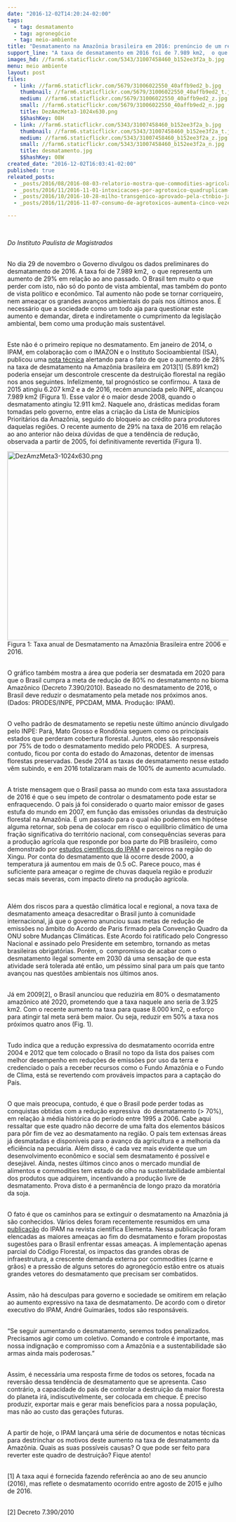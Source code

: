 ```yaml
---
date: "2016-12-02T14:20:24-02:00"
tags:
  - tag: desmatamento
  - tag: agronegócio
  - tag: meio-ambiente
title: "Desmatamento na Amazônia brasileira em 2016: prenúncio de um retrocesso?"
support_line: "A taxa de desmatamento em 2016 foi de 7.989 km2,  o que representa um aumento de 29% em relação ao ano passado"
images_hd: //farm6.staticflickr.com/5343/31007458460_b152ee3f2a_b.jpg
menu: meio ambiente
layout: post
files:
  - link: //farm6.staticflickr.com/5679/31006022550_40affb9ed2_b.jpg
    thumbnail: //farm6.staticflickr.com/5679/31006022550_40affb9ed2_t.jpg
    medium: //farm6.staticflickr.com/5679/31006022550_40affb9ed2_z.jpg
    small: //farm6.staticflickr.com/5679/31006022550_40affb9ed2_n.jpg
    title: DezAmzMeta3-1024x630.png
    $$hashKey: 08H
  - link: //farm6.staticflickr.com/5343/31007458460_b152ee3f2a_b.jpg
    thumbnail: //farm6.staticflickr.com/5343/31007458460_b152ee3f2a_t.jpg
    medium: //farm6.staticflickr.com/5343/31007458460_b152ee3f2a_z.jpg
    small: //farm6.staticflickr.com/5343/31007458460_b152ee3f2a_n.jpg
    title: desmatamento.jpg
    $$hashKey: 08W
created_date: "2016-12-02T16:03:41-02:00"
published: true
releated_posts:
  - _posts/2016/08/2016-08-03-relatorio-mostra-que-commodities-agricolas-sao-responsaveis-por-mais-de-um-terco-do-desmatamento-tropical-ao-ano.md
  - _posts/2016/11/2016-11-01-intoxicacoes-por-agrotoxico-quadruplicam-no-sudeste.md
  - _posts/2016/10/2016-10-28-milho-transgenico-aprovado-pela-ctnbio-jamais-foi-testado-em-condicoes-brasileiras.md
  - _posts/2016/11/2016-11-07-consumo-de-agrotoxicos-aumenta-cinco-vezes-no-distrito-federal.md

---
```

<p>&nbsp;</p>

<p><em>Do&nbsp;Instituto Paulista de Magistrados&nbsp;</em></p>

<p><br />
No dia 29 de novembro o Governo divulgou os dados preliminares do desmatamento de 2016. A taxa foi de 7.989 km2, &nbsp;o que representa um aumento de 29% em rela&ccedil;&atilde;o ao ano passado. O Brasil tem muito o que perder com isto, n&atilde;o s&oacute; do ponto de vista ambiental, mas tamb&eacute;m do ponto de vista pol&iacute;tico e econ&ocirc;mico. Tal aumento n&atilde;o pode se tornar corriqueiro, nem amea&ccedil;ar os grandes avan&ccedil;os ambientais do pa&iacute;s nos &uacute;ltimos anos. &Eacute; necess&aacute;rio que a sociedade como um todo aja para questionar este aumento e demandar, direta e indiretamente o cumprimento da legisla&ccedil;&atilde;o ambiental, bem como uma produ&ccedil;&atilde;o mais sustent&aacute;vel.</p>

<p><br />
Este n&atilde;o &eacute; o primeiro repique no desmatamento. Em janeiro de 2014, o IPAM, em colabora&ccedil;&atilde;o com o IMAZON e o Instituto Socioambiental (ISA), publicou uma <a href="http://ipam.org.br/wp-content/uploads/2016/08/aumento_no_desmatamento_na_amaz%C3%B4nia_em_2.pdf">nota t&eacute;cnica</a> alertando para o fato de que o aumento de 28% na taxa de desmatamento na Amaz&ocirc;nia brasileira em 2013[1] (5.891 km2) poderia ensejar um descontrole crescente da destrui&ccedil;&atilde;o florestal na regi&atilde;o nos anos seguintes. Infelizmente, tal progn&oacute;stico se confirmou. A taxa de 2015 atingiu 6.207 km2 e a de 2016, rec&eacute;m anunciada pelo INPE, alcan&ccedil;ou 7.989 km2 (Figura 1). Esse valor &eacute; o maior desde 2008, quando o desmatamento atingiu 12.911 km2. Naquele ano, dr&aacute;sticas medidas foram tomadas pelo governo, entre elas a cria&ccedil;&atilde;o da Lista de Munic&iacute;pios Priorit&aacute;rios da Amaz&ocirc;nia, seguido do bloqueio ao cr&eacute;dito para produtores daquelas regi&otilde;es. O recente aumento de 29% na taxa de 2016 em rela&ccedil;&atilde;o ao ano anterior n&atilde;o deixa d&uacute;vidas de que a tend&ecirc;ncia de redu&ccedil;&atilde;o, observada a partir de 2005, foi definitivamente revertida (Figura 1).</p>

<p><img alt="DezAmzMeta3-1024x630.png" height="431" src="//farm6.staticflickr.com/5679/31006022550_40affb9ed2_b.jpg" width="700" /><br />
Figura 1: Taxa anual de Desmatamento na Amaz&ocirc;nia Brasileira entre 2006 e 2016.</p>

<p><br />
O gr&aacute;fico tamb&eacute;m mostra a &aacute;rea que poderia ser desmatada em 2020 para que o Brasil cumpra a meta de redu&ccedil;&atilde;o de 80% no desmatamento no bioma Amaz&ocirc;nico (Decreto 7.390/2010). Baseado no desmatamento de 2016, o Brasil deve reduzir o desmatamento pela metade nos pr&oacute;ximos anos. (Dados: PRODES/INPE, PPCDAM, MMA. Produ&ccedil;&atilde;o: IPAM).</p>

<p><br />
O velho padr&atilde;o de desmatamento se repetiu neste &uacute;ltimo an&uacute;ncio divulgado pelo INPE: Par&aacute;, Mato Grosso e Rond&ocirc;nia seguem como os principais estados que perderam cobertura florestal. Juntos, eles s&atilde;o respons&aacute;veis por 75% de todo o desmatamento medido pelo PRODES. &nbsp;A surpresa, contudo, ficou por conta do estado do Amazonas, detentor de imensas florestas preservadas. Desde 2014 as taxas de desmatamento nesse estado v&ecirc;m subindo, e em 2016 totalizaram mais de 100% de aumento acumulado.</p>

<p><br />
A triste mensagem que o Brasil passa ao mundo com esta taxa assustadora de 2016 &eacute; que o seu &iacute;mpeto de controlar o desmatamento pode estar se enfraquecendo. O pa&iacute;s j&aacute; foi considerado o quarto maior emissor de gases estufa do mundo em 2007, em fun&ccedil;&atilde;o das emiss&otilde;es oriundas da destrui&ccedil;&atilde;o florestal na Amaz&ocirc;nia. &Eacute; um passado para o qual n&atilde;o podemos em hip&oacute;tese alguma retornar, sob pena de colocar em risco o equil&iacute;brio clim&aacute;tico de uma fra&ccedil;&atilde;o significativa do territ&oacute;rio nacional, com consequ&ecirc;ncias severas para a produ&ccedil;&atilde;o agr&iacute;cola que responde por boa parte do PIB brasileiro, como demonstrado por <a href="http://iopscience.iop.org/article/10.1088/1748-9326/10/10/104015/meta">estudos cient&iacute;ficos do IPAM</a> e parceiros na regi&atilde;o do Xingu. Por conta do desmatamento que l&aacute; ocorre desde 2000, a temperatura j&aacute; aumentou em mais de 0.5 oC. Parece pouco, mas &eacute; suficiente para amea&ccedil;ar o regime de chuvas daquela regi&atilde;o e produzir secas mais severas, com impacto direto na produ&ccedil;&atilde;o agr&iacute;cola.</p>

<p>&nbsp;</p>

<p>Al&eacute;m dos riscos para a quest&atilde;o clim&aacute;tica local e regional, a nova taxa de desmatamento amea&ccedil;a desacreditar o Brasil junto &agrave; comunidade internacional, j&aacute; que o governo anunciou suas metas de redu&ccedil;&atilde;o de emiss&otilde;es no &acirc;mbito do Acordo de Paris firmado pela Conven&ccedil;&atilde;o Quadro da ONU sobre Mudan&ccedil;as Clim&aacute;ticas. Este Acordo foi ratificado pelo Congresso Nacional e assinado pelo Presidente em setembro, tornando as metas brasileiras obrigat&oacute;rias. Por&eacute;m, o &nbsp;compromisso de acabar com o desmatamento ilegal somente em 2030 d&aacute; uma sensa&ccedil;&atilde;o de que esta atividade ser&aacute; tolerada at&eacute; ent&atilde;o, um p&eacute;ssimo sinal para um pa&iacute;s que tanto avan&ccedil;ou nas quest&otilde;es ambientais nos &uacute;ltimos anos.</p>

<p><br />
J&aacute; em 2009[2], o Brasil anunciou que reduziria em 80% o desmatamento amaz&ocirc;nico at&eacute; 2020, prometendo que a taxa naquele ano seria de 3.925 km2. Com o recente aumento na taxa para quase 8.000 km2, o esfor&ccedil;o para atingir tal meta ser&aacute; bem maior. Ou seja, reduzir em 50% a taxa nos pr&oacute;ximos quatro anos (Fig. 1).</p>

<p><br />
Tudo indica que a redu&ccedil;&atilde;o expressiva do desmatamento ocorrida entre 2004 e 2012 que tem colocado o Brasil no topo da lista dos pa&iacute;ses com melhor desempenho em redu&ccedil;&otilde;es de emiss&otilde;es por uso da terra e credenciado o pa&iacute;s a receber recursos como o Fundo Amaz&ocirc;nia e o Fundo de Clima, est&aacute; se revertendo com prov&aacute;veis impactos para a capta&ccedil;&atilde;o do Pa&iacute;s.</p>

<p><br />
O que mais preocupa, contudo, &eacute; que o Brasil pode perder todas as conquistas obtidas com a redu&ccedil;&atilde;o expressiva &nbsp;do desmatamento (&gt; 70%), em rela&ccedil;&atilde;o &agrave; m&eacute;dia hist&oacute;rica do per&iacute;odo entre 1995 a 2006. Cabe aqui ressaltar que este quadro n&atilde;o decorre de uma falta dos elementos b&aacute;sicos para p&ocirc;r fim de vez ao desmatamento na regi&atilde;o. O pa&iacute;s tem extensas &aacute;reas j&aacute; desmatadas e dispon&iacute;veis para o avan&ccedil;o da agricultura e a melhoria da efici&ecirc;ncia na pecu&aacute;ria. Al&eacute;m disso, &eacute; cada vez mais evidente que um desenvolvimento econ&ocirc;mico e social sem desmatamento &eacute; poss&iacute;vel e desej&aacute;vel. Ainda, nestes &uacute;ltimos cinco anos o mercado mundial de alimentos e commodities tem estado de olho na sustentabilidade ambiental dos produtos que adquirem, incentivando a produ&ccedil;&atilde;o livre de desmatamento. Prova disto &eacute; a perman&ecirc;ncia de longo prazo da morat&oacute;ria da soja.</p>

<p><br />
O fato &eacute; que os caminhos para se extinguir o desmatamento na Amaz&ocirc;nia j&aacute; s&atilde;o conhecidos. V&aacute;rios deles foram recentemente resumidos em uma <a href="https://elementascience.org/articles/125">publica&ccedil;&atilde;o</a> do IPAM na revista cient&iacute;fica Elementa. Nessa publica&ccedil;&atilde;o foram elencadas as maiores amea&ccedil;as ao fim do desmatamento e foram propostas sugest&otilde;es para o Brasil enfrentar essas amea&ccedil;as. A implementa&ccedil;&atilde;o apenas parcial do C&oacute;digo Florestal, os impactos das grandes obras de infraestrutura, a crescente demanda externa por commodities (carne e gr&atilde;os) e a press&atilde;o de alguns setores do agroneg&oacute;cio est&atilde;o entre os atuais grandes vetores do desmatamento que precisam ser combatidos.</p>

<p><br />
Assim, n&atilde;o h&aacute; desculpas para governo e sociedade se omitirem em rela&ccedil;&atilde;o ao aumento expressivo na taxa de desmatamento. De acordo com o diretor executivo do IPAM, Andr&eacute; Guimar&atilde;es, todos s&atilde;o respons&aacute;veis.</p>

<p><br />
&ldquo;Se seguir aumentando o desmatamento, seremos todos penalizados. Precisamos agir como um coletivo. Comando e controle &eacute; importante, mas nossa indigna&ccedil;&atilde;o e compromisso com a Amaz&ocirc;nia e a sustentabilidade s&atilde;o armas ainda mais poderosas.&rdquo;</p>

<p><br />
Assim, &eacute; necess&aacute;ria uma resposta firme de todos os setores, focada na revers&atilde;o dessa tend&ecirc;ncia de desmatamento que se apresenta. Caso contr&aacute;rio, a capacidade do pa&iacute;s de controlar a destrui&ccedil;&atilde;o da maior floresta do planeta ir&aacute;, indiscutivelmente, ser colocada em cheque. &Eacute; preciso produzir, exportar mais e gerar mais benef&iacute;cios para a nossa popula&ccedil;&atilde;o, mas n&atilde;o ao custo das gera&ccedil;&otilde;es futuras.</p>

<p><br />
A partir de hoje, o IPAM lan&ccedil;ar&aacute; uma s&eacute;rie de documentos e notas t&eacute;cnicas para destrinchar os motivos deste aumento na taxa de desmatamento da Amaz&ocirc;nia. Quais as suas poss&iacute;veis causas? O que pode ser feito para reverter este quadro de destrui&ccedil;&atilde;o? Fique atento!</p>

<p><br />
[1] A taxa aqui &eacute; fornecida fazendo refer&ecirc;ncia ao ano de seu anuncio (2016), mas reflete o desmatamento ocorrido entre agosto de 2015 e julho de 2016.</p>

<p><br />
[2] Decreto 7.390/2010</p>
